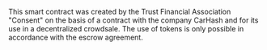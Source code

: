 This smart contract was created by the Trust Financial Association "Consent" on the basis of a contract with the company CarHash and for its use in a decentralized crowdsale. The use of tokens is only possible in accordance with the escrow agreement.
